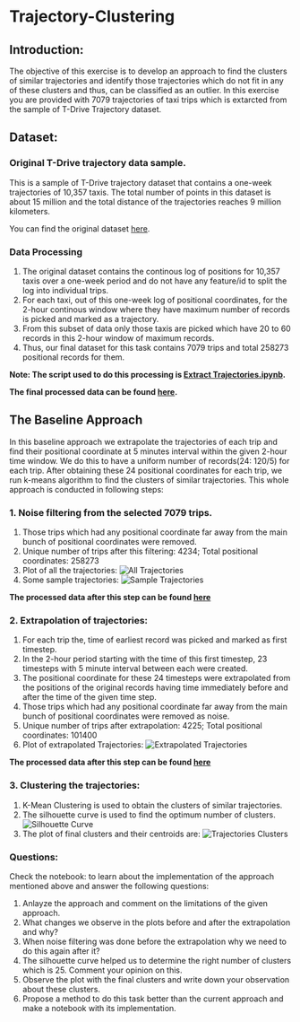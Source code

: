 # Trajectory-Clustering

## Introduction:
The objective of this exercise is to develop an approach to find the clusters of similar trajectories and identify those trajectories which do not fit in any of these clusters and thus, can be classified as an outlier.
In this exercise you are provided with 7079 trajectories of taxi trips which is extarcted from the sample of T-Drive Trajectory dataset.

## Dataset:
### Original T-Drive trajectory data sample.
This is a sample of T-Drive trajectory dataset that contains a one-week trajectories of 10,357 taxis. The total number of points in this dataset is about 15 million and the total distance of the trajectories reaches 9 million kilometers.

You can find the original dataset [here](https://drive.google.com/file/d/1pzaGZaboOdUxsw7l6hhJDdsH8ZqUeZXs/view?usp=sharing).

### Data Processing
1. The original dataset contains the continous log of positions for 10,357 taxis over a one-week period and do not have any feature/id to split the log into individual trips.
2. For each taxi, out of this one-week log of positional coordinates, for the 2-hour continous window where they have maximum number of records is picked and marked as a trajectory. 
3. From this subset of data only those taxis are picked which have 20 to 60 records in this 2-hour window of maximum records.
4. Thus, our final dataset for this task contains 7079 trips and total 258273 positional records for them.

**Note: The script used to do this processing is [Extract Trajectories.ipynb](https://github.com/Shivam0712/Trajectory-Clustering/blob/master/Extract%20Trajectories.ipynb).**

**The final processed data can be found [here](https://github.com/Shivam0712/Trajectory-Clustering/blob/master/20190425_trajectories.csv).**

## The Baseline Approach
In this baseline approach we extrapolate the trajectories of each trip and find their positional coordinate at 5 minutes interval within the given 2-hour time window. We do this to have a uniform number of records(24: 120/5) for each trip. After obtaining these 24 positional coordinates for each trip, we run k-means algorithm to find the clusters of similar trajectories.
This whole approach is conducted in following steps:

### 1. Noise filtering from the selected 7079 trips.
1. Those trips which had any positional coordinate far away from the main bunch of positional coordinates were removed.
2. Unique number of trips after this filtering: 4234; Total positional coordinates: 258273
3. Plot of all the trajectories:
![All Trajectories](https://github.com/Shivam0712/Trajectory-Clustering/blob/master/AllTrajectories.png)
4. Some sample trajectories:
![Sample Trajectories](https://github.com/Shivam0712/Trajectory-Clustering/blob/master/IndiviDualTrajectories.png)
  
**The processed data after this step can be found [here](https://github.com/Shivam0712/Trajectory-Clustering/blob/master/20190425_ProcessedTaxiTrajectories.csv)** 
  
### 2. Extrapolation of trajectories:
1. For each trip the, time of earliest record was picked and marked as first timestep.
2. In the 2-hour period starting with the time of this first timestep, 23 timesteps with 5 minute interval between each were created.
3. The positional coordinate for these 24 timesteps were extrapolated from the positions of the original records having time immediately before and after the time of the given time step.
4. Those trips which had any positional coordinate far away from the main bunch of positional coordinates were removed as noise.
5. Unique number of trips after extrapolation: 4225; Total positional coordinates: 101400
6. Plot of extrapolated Trajectories:
![Extrapolated Trajectories](https://github.com/Shivam0712/Trajectory-Clustering/blob/master/ExtrapolatedTrajectories.png)

**The processed data after this step can be found [here](https://github.com/Shivam0712/Trajectory-Clustering/blob/master/20190425_Extrapolate.csv)** 

### 3. Clustering the trajectories:
1. K-Mean Clustering is used to obtain the clusters of similar trajectories.
2. The silhouette curve is used to find the optimum  number of clusters.
![Silhouette Curve](https://github.com/Shivam0712/Trajectory-Clustering/blob/master/silhoutte.png)
3. The plot of final clusters and their centroids are:
![Trajectories Clusters](https://github.com/Shivam0712/Trajectory-Clustering/blob/master/FinalClusterCentroids.png)


### Questions:

Check the notebook: to learn about the implementation of the approach mentioned above and answer the following questions:

1. Anlayze the approach and comment on the limitations of the given approach.
2. What changes we observe in the plots before and after the extrapolation and why?
3. When noise filtering was done before the extrapolation why we need to do this again after it?
4. The silhouette curve helped us to determine the right number of clusters which is 25. Comment your opinion on this.
5. Observe the plot with the final clusters and write down your observation about these clusters.
6. Propose a method to do this task better than the current approach and make a notebook with its implementation.


